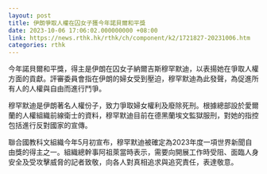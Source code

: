 ```yaml
---
layout: post
title: 伊朗爭取人權在囚女子獲今年諾貝爾和平獎
date: 2023-10-06 17:06:02.000000000 +08:00
link: https://news.rthk.hk/rthk/ch/component/k2/1721827-20231006.htm
categories: rthk
---
```


今年諾貝爾和平獎，得主是伊朗在囚女子納爾吉斯穆罕默迪，以表揚她在爭取人權方面的貢獻。評審委員會指在伊朗的婦女受到壓迫，穆罕默迪為此發聲，為促進所有人的人權與自由而進行鬥爭。

穆罕默迪是伊朗著名人權份子，致力爭取婦女權利及廢除死刑。根據總部設於愛爾蘭的人權組織前線衛士的資料，穆罕默迪目前在德黑蘭埃文監獄服刑，對她的指控包括進行反對國家的宣傳。

聯合國教科文組織今年5月初宣布，穆罕默迪被確定為2023年度一項世界新聞自由獎的得主之一。組織總幹事阿祖萊當時表示，需要向開展工作時受阻、面臨人身安全及受攻擊威脅的記者致敬，向各人對真相追求與追究責任，表達敬意。

